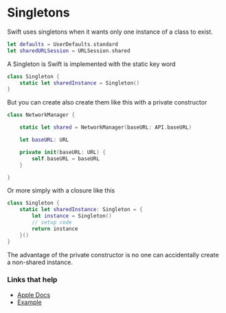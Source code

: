 # Singletons

Swift uses singletons when it wants only one instance of a class to exist.

```swift
let defaults = UserDefaults.standard
let sharedURLSession = URLSession.shared
```

A Singleton is Swift is implemented with the static key word

```swift
class Singleton {
    static let sharedInstance = Singleton()
}
```

But you can create also create them like this with a private constructor

```swift
class NetworkManager {

    static let shared = NetworkManager(baseURL: API.baseURL)

    let baseURL: URL

    private init(baseURL: URL) {
        self.baseURL = baseURL
    }

}
```

Or more simply with a closure like this

```swift
class Singleton {
    static let sharedInstance: Singleton = {
        let instance = Singleton()
        // setup code
        return instance
    }()
}
```

The advantage of the private constructor is no one can accidentally create a non-shared instance.

### Links that help

* [Apple Docs](https://developer.apple.com/documentation/swift/cocoa_design_patterns/managing_a_shared_resource_using_a_singleton)
* [Example](https://cocoacasts.com/what-is-a-singleton-and-how-to-create-one-in-swift)



